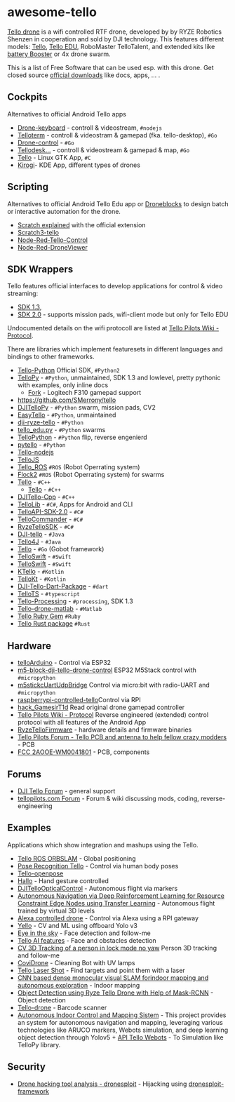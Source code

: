 # awesome-tello

[Tello drone](https://www.wikidata.org/wiki/Q105554279) is a wifi controlled RTF drone, developed by  by RYZE Robotics Shenzen in cooperation and sold by DJI technology. This features different models: [Tello](https://www.ryzerobotics.com/en/tello), [Tello EDU](https://www.ryzerobotics.com/en/tello-edu), RoboMaster TelloTalent, and extended kits like [battery Booster](https://m.dji.com/de/product/tello?vid=45701) or 4x drone swarm.

This is a list of Free Software that can be used esp. with this drone. Get closed source [official downloads](https://www.ryzerobotics.com/de/tello/downloads) like docs, apps, ... .

## Cockpits

Alternatives to official Android Tello apps

* [Drone-keyboard](https://github.com/dnomak/drone-keyboard) - controll & videostream, `#nodejs`
* [Telloterm](https://github.com/SMerrony/telloterm) - controll & videostram & gamepad (fka. tello-desktop), `#Go`
* [Drone-control](https://github.com/socketbind/drone-control/) - `#Go`
* [Tellodesk…](https://github.com/SMerrony/tellodesk) - controll & videostream & gamepad & map, `#Go`
* [Tello](https://tellopilots.com/threads/new-app-for-linux.5692/) - Linux GTK App, `#C`
* [Kirogi](https://invent.kde.org/utilities/kirogi/)- KDE App, different types of drones

## Scripting

Alternatives to official Android Tello Edu app or [Droneblocks](https://www.droneblocks.io/) to design batch or interactive automation for the drone.

* [Scratch explained](https://hackaday.com/2018/05/22/scratch-your-itch-to-fly/) with the official extension
* [Scratch3-tello](https://github.com/kebhr/scratch3-tello)
* [Node-Red-Tello-Control](https://github.com/johnwalicki/Node-RED-Tello-Control)
* [Node-Red-DroneViewer](https://github.com/johnwalicki/Node-RED-DroneViewer)

## SDK Wrappers

Tello features official interfaces to develop applications for control & video streaming:

* [SDK 1.3](https://terra-1-g.djicdn.com/2d4dce68897a46b19fc717f3576b7c6a/Tello%20%E7%BC%96%E7%A8%8B%E7%9B%B8%E5%85%B3/For%20Tello/Tello%20SDK%20Documentation%20EN_1.3_1122.pdf),
* [SDK 2.0](https://dl-cdn.ryzerobotics.com/downloads/Tello/Tello%20SDK%202.0%20User%20Guide.pdf) - supports mission pads, wifi-client mode but only for Tello EDU

Undocumented details on the wifi protocoll are listed at [Tello Pilots Wiki - Protocol](https://tellopilots.com/wiki/protocol/).

There are libraries which implement featuresets in different languages and bindings to other frameworks.

* [Tello-Python](https://github.com/dji-sdk/Tello-Python) Official SDK, `#Python2`
* [TelloPy](https://github.com/hanyazou/TelloPy) - `#Python`, unmaintained, SDK 1.3 and lowlevel, pretty pythonic with examples, only inline docs
    * [Fork](https://github.com/shortstheory/TelloPy/tree/F310/tellopy) - Logitech F310 gamepad support
* https://github.com/SMerrony/tello
* [DJITelloPy](https://github.com/damiafuentes/DJITelloPy) - `#Python` swarm, mission pads, CV2
* [EasyTello](https://github.com/Virodroid/easyTello) - `#Python`, unmaintained
* [dji-ryze-tello](https://github.com/m6c7l/dji-ryze-tello) - `#Python`
* [tello_edu.py](https://github.com/tariq86/tello_edu.py) - `#Python` swarms
* [TelloPython](https://github.com/jaqxues/TelloPython) - `#Python` flip, reverse engenierd
* [pytello](https://bitbucket.org/PingguSoft/pytello/src/master/) - `#Python`
* [Tello-nodejs](https://github.com/jsolderitsch/tello-nodejs)
* [TelloJS](https://github.com/kanekotic/tellojs)
* [Tello_ROS](https://github.com/clydemcqueen/tello_ros) `#ROS` (Robot Operrating system)
* [Flock2](https://github.com/clydemcqueen/flock2) `#ROS` (Robot Operrating system) for swarms
* [Tello](https://github.com/vss2sn/tello) - `#C++`
    * [Tello](https://github.com/LucaRitz/tello) - `#C++`
* [DJITello-Cpp](https://github.com/shalinirago/DJITello-Cpp) - `#C++`
* [TelloLib](https://github.com/Kragrathea/TelloLib) - `#C#`, Apps for Android and CLI
* [TelloAPI-SDK-2.0](https://github.com/marklauter/TelloAPI-SDK-2.0) - `#C#`
* [TelloCommander](https://github.com/davewalker5/TelloCommander) - `#C#`
* [RyzeTelloSDK](https://github.com/Eloncase/RyzeTelloSDK) - `#C#`
* [DJI-tello](https://github.com/grofattila/dji-tello) - `#Java`
* [Tello4J](https://github.com/FriwiDev/Tello4J) - `#Java`
* [Tello](https://github.com/muety/tello) - `#Go` (Gobot framework)
* [TelloSwift](https://github.com/liuxuan30/TelloSwift) - `#Swift`
* [TelloSwift](https://github.com/tranchis/TelloSwift) - `#Swift`
* [KTello](https://github.com/ivanocj/ktello) - `#Kotlin`
* [TelloKt](https://github.com/JakeJMattson/TelloKt) - `#Kotlin`
* [DJI-Tello-Dart-Package](https://github.com/mateustoin/DJI-Tello-Dart-Package) - `#dart`
* [TelloTS](https://github.com/siokas/tellots) - `#typescript`
* [Tello-Processing](https://github.com/f41ardu/TelloProcessing) - `#processing`, SDK 1.3
* [Tello-drone-matlab](https://ww2.mathworks.cn/hardware-support/tello-drone-matlab.html) - `#Matlab`
* [Tello Ruby Gem](https://github.com/blacktm/tello) `#Ruby`
* [Tello Rust package](https://docs.rs/tello/0.3.0/tello/) `#Rust`


## Hardware

* [telloArduino](https://github.com/akshayvernekar/telloArduino) - Control via ESP32
* [m5-block-dji-tello-drone-control](https://www.hackster.io/gperrella/m5-block-dji-tello-drone-control-c2646f) ESP32 M5Stack control with `#micropython`
* [m5stickcUartUdpBridge](https://github.com/EiichiroIto/m5stickcUartUdpBridge) Control via micro:bit with radio-UART and `#micropython`
* [raspberrypi-controlled-tello](https://github.com/erviveksoni/raspberrypi-controlled-tello )Control via RPI
* [hack_GamesirT1d](https://github.com/Diallomm/hack_GamesirT1d) Read original drone gamepad controller
* [Tello Pilots Wiki - Protocol](https://tellopilots.com/wiki/protocol/) Reverse engineered (extended) control protocol with all features of the Android App
* [RyzeTelloFirmware](https://github.com/MrJabu/RyzeTelloFirmware) - hardware details and firmware binaries
* [Tello Pilots Forum - Tello PCB and antenna to help fellow crazy modders](https://tellopilots.com/threads/tello-pcb-and-antenna-reference-to-help-fellow-crazy-modders.2985/) - PCB
* [FCC 2AOOE-WM0041801](https://fccid.io/2AOOE-WM0041801/Internal-Photos/Internal-Photos-3731020) - PCB, components

## Forums

* [DJI Tello Forum](https://forum.dji.com/forum-127-1.html) - general support
* [tellopilots.com Forum](https://tellopilots.com) - Forum & wiki discussing mods, coding, reverse-engineering

## Examples

Applications which show integration and mashups using the Tello.

* [Tello ROS ORBSLAM](https://github.com/tau-adl/Tello_ROS_ORBSLAM) - Global positioning
* [Pose Recognition Tello](https://github.com/houdinisparks/pose_recognition_tello) - Control via human body poses
* [Tello-openpose](https://github.com/geaxgx/tello-openpose)
* [Hallo](https://github.com/GalBrandwine/HalloPy) - Hand gesture controlled
* [DJITelloOpticalControl](https://github.com/TamasSzepessy/DJITelloOpticalControl) - Autonomous flight via markers
* [Autonomous Navigation via Deep Reinforcement Learning for Resource Constraint Edge Nodes using Transfer Learning](https://arxiv.org/pdf/1910.05547.pdf) - Autonomous flight trained by virtual 3D levels
* [Alexa controlled drone](https://github.com/erviveksoni/alexa-controlled-drone) - Control via Alexa using a RPI gateway
* [Yello](https://github.com/adriacabeza/Yello) - CV and ML using offboard Yolo v3
* [Eye in the sky](https://github.com/sushansapaliga/Eye-In-The-Sky) - Face detection and follow-me
* [Tello AI features](https://github.com/carlo98/tello-ai-features) - Face and obstacles detection
* [CV 3D Tracking of a person in lock mode no yaw](https://tellopilots.com/threads/computer-vision-3d-tracking-of-a-person-in-lock-mode-no-yaw.4330/) Person 3D tracking and follow-me
* [CoviDrone](https://github.com/altaga/CoviDrone) - Cleaning Bot with UV lamps
* [Tello Laser Shot](https://github.com/Keleas/Tello_Laser_Shot) - Find targets and point them with a laser
* [CNN based dense monocular visual SLAM forindoor mapping and autonomous exploration](http://essay.utwente.nl/81420/1/__ad.utwente.nl_Org_BA_Bibliotheek_Documentfiles_Afstudeerverslagen_Nieuw_Master%20Thesis%20Anne%20Steenbeek.pdf) - Indoor mapping
* [Object Detection using Ryze Tello Drone with Help of Mask-RCNN](https://www.researchgate.net/publication/340887697_Object_Detection_using_Ryze_Tello_Drone_with_Help_of_Mask-RCNN) - Object detection
* [Tello-drone](https://github.com/yushulx/tello-drone) - Barcode scanner
* [Autonomous Indoor Control and Mapping Sistem](https://github.com/juanmill4/Indoor-Autonomous-Tello) - This project provides an system for autonomous navigation and mapping, leveraging various technologies like ARUCO markers, Webots simulation, and deep learning object detection through Yolov5 + [API Tello Webots](https://github.com/juanmill4/API-Tello-tellopy-Webots) - To Simulation like TelloPy library.

## Security

* [Drone hacking tool analysis - dronesploit](https://dronesec.com/blogs/articles/drone-hacking-tool-analysis-dronesploit) - Hijacking using [dronesploit-framework](https://github.com/dhondta/dronesploit)

